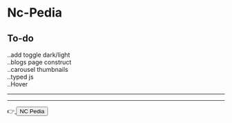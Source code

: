 # Nc-Pedia

## To-do
..add toggle dark/light <br>
..blogs page construct <br>
..carousel thumbnails <br>
..typed js  <br>
..Hover <br>
<hr>
<hr>
👉<a href="https://shivanagachander.github.io/Nc-Pedia/"> <button> NC Pedia </button> </a>


